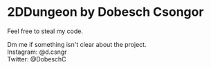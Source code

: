 # 2DDungeon by Dobesch Csongor

Feel free to steal my code.  
  
Dm me if something isn't clear about the project.  
Instagram: @d.csngr  
Twitter: @DobeschC
